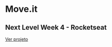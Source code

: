 # Move.it

## Next Level Week 4 - Rocketseat

[Ver projeto](https://move-it-daniofilho.vercel.app/)
